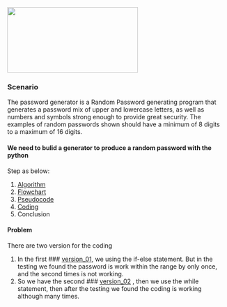 <img align="centre" width="300" height="150" src="https://1.bp.blogspot.com/-tx7nfp4dVuE/YQAsplWEkxI/AAAAAAAABGE/Jup3qkIiDfg1IMZHxCZpAutoAqPLj6ZOwCLcBGAsYHQ/w1600/Screenshot%2B%2528190%2529%2B%25286%2529.jpg">

### Scenario

The password generator is a Random Password generating program that generates a password mix of upper and lowercase letters, as well as numbers and symbols strong enough to provide great security.
The examples of random passwords shown should have a minimum of 8 digits to a maximum of 16 digits. 

#### We need to bulid a generator to produce a random password with the python

Step as below:
1. [Algorithm](https://github.com/ChengHeo/Python_Project/blob/main/The%20Random%20Password%20Generator/1.0%20Algorithm)
2. [Flowchart](https://github.com/ChengHeo/Python_Project/blob/main/The%20Random%20Password%20Generator/2.0%20Flowchart.pdf)
3. [Pseudocode](https://github.com/ChengHeo/Python_Project/blob/main/The%20Random%20Password%20Generator/3.0%20Pseudocode)
4. [Coding](https://github.com/ChengHeo/Python_Project/blob/main/The%20Random%20Password%20Generator/4.1%20Random_Password_v02.py)
5. Conclusion

#### Problem

There are two version for the coding
1. In the first ### [version_01](https://github.com/ChengHeo/Python_Project/blob/main/The%20Random%20Password%20Generator/4.0%20Random_Password_v01.py), we using the if-else statement. But in the testing we found the password is work within the range by only once, and the second times is not working. 
2. So we have the second ### [version_02](https://github.com/ChengHeo/Python_Project/blob/main/The%20Random%20Password%20Generator/4.1%20Random_Password_v02.py) , then we use the while statement, then after the testing we found the coding is working although many times.
